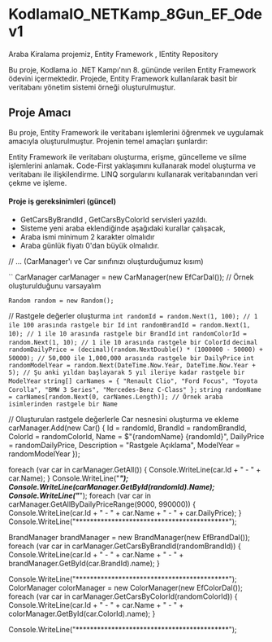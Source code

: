 # KodlamaIO_NETKamp_8Gun_EF_Odev1
Araba Kiralama projemiz, Entity Framework , IEntity Repository

Bu proje, Kodlama.io .NET Kampı'nın 8. gününde verilen Entity Framework ödevini içermektedir. Projede, Entity Framework kullanılarak basit bir veritabanı yönetim sistemi örneği oluşturulmuştur.

## Proje Amacı
Bu proje, Entity Framework ile veritabanı işlemlerini öğrenmek ve uygulamak amacıyla oluşturulmuştur. Projenin temel amaçları şunlardır:

Entity Framework ile veritabanı oluşturma, erişme, güncelleme ve silme işlemlerini anlamak.
Code-First yaklaşımını kullanarak model oluşturma ve veritabanı ile ilişkilendirme.
LINQ sorgularını kullanarak veritabanından veri çekme ve işleme.

#### Proje iş gereksinimleri (güncel)
- GetCarsByBrandId , GetCarsByColorId servisleri yazıldı.
- Sisteme yeni araba eklendiğinde aşağıdaki kurallar çalışacak,
- Araba ismi minimum 2 karakter olmalıdır
- Araba günlük fiyatı 0'dan büyük olmalıdır.

// ... (CarManager'ı ve Car sınıfınızı oluşturduğumuz kısım)

`` CarManager carManager = new CarManager(new EfCarDal()); // Örnek oluşturulduğunu varsayalım

`` Random random = new Random(); ``

// Rastgele değerler oluşturma
`` int randomId = random.Next(1, 100); // 1 ile 100 arasında rastgele bir Id ``
`` int randomBrandId = random.Next(1, 10); // 1 ile 10 arasında rastgele bir BrandId ``
`` int randomColorId = random.Next(1, 10); // 1 ile 10 arasında rastgele bir ColorId ``
`` decimal randomDailyPrice = (decimal)(random.NextDouble() * (1000000 - 50000) + 50000); // 50,000 ile 1,000,000 arasında rastgele bir DailyPrice ``
`` int randomModelYear = random.Next(DateTime.Now.Year, DateTime.Now.Year + 5); // Şu anki yıldan başlayarak 5 yıl ileriye kadar rastgele bir ModelYear ``
`` string[] carNames = { "Renault Clio", "Ford Focus", "Toyota Corolla", "BMW 3 Series", "Mercedes-Benz C-Class" }; ``
`` string randomName = carNames[random.Next(0, carNames.Length)]; // Örnek araba isimlerinden rastgele bir Name ``

// Oluşturulan rastgele değerlerle Car nesnesini oluşturma ve ekleme
carManager.Add(new Car()
{
    Id = randomId,
    BrandId = randomBrandId,
    ColorId = randomColorId,
    Name = $"{randomName} {randomId}",
    DailyPrice = randomDailyPrice,
    Description = "Rastgele Açıklama",
    ModelYear = randomModelYear
});

foreach (var car in carManager.GetAll())
{
    Console.WriteLine(car.Id + " - " + car.Name);
}
Console.WriteLine("*******************************************");
Console.WriteLine(carManager.GetById(randomId).Name);
Console.WriteLine("*******************************************");
foreach (var car in carManager.GetAllByDailyPriceRange(9000, 990000))
{
    Console.WriteLine(car.Id + " - " + car.Name + " - " + car.DailyPrice);
}
Console.WriteLine("*******************************************");

BrandManager brandManager = new BrandManager(new EfBrandDal());
foreach (var car in carManager.GetCarsByBrandId(randomBrandId))
{
    Console.WriteLine(car.Id + " - " + car.Name + " - " + brandManager.GetById(car.BrandId).name);
}

Console.WriteLine("*******************************************");
ColorManager colorManager = new ColorManager(new EfColorDal());
foreach (var car in carManager.GetCarsByColorId(randomColorId))
{
    Console.WriteLine(car.Id + " - " + car.Name + " - " + colorManager.GetById(car.ColorId).name);
}

Console.WriteLine("*******************************************");
